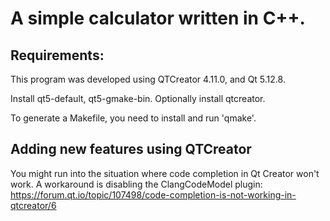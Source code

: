 A simple calculator written in C++.
===================================


Requirements:
------------

This program was developed using QTCreator 4.11.0, and Qt 5.12.8.

Install qt5-default, qt5-gmake-bin.
Optionally install qtcreator.

To generate a Makefile, you need to install and run 'qmake'.



Adding new features using QTCreator
-----------------------------------
You might run into the situation where code completion in Qt Creator won't work. A workaround is disabling the
ClangCodeModel plugin: https://forum.qt.io/topic/107498/code-completion-is-not-working-in-qtcreator/6
